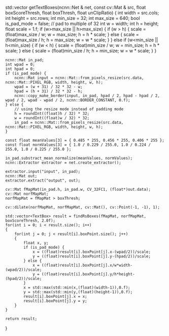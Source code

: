 std::vector<TextBox> getTextBoxes(ncnn::Net & net, const cv::Mat & src, float boxScoreThresh, float boxThresh, float unClipRatio)
{
    int width = src.cols;
    int height = src.rows;
    int min_size = 32;
    int max_size = 640;
    bool is_pad_mode = false;
    // pad to multiple of 32
    int w = width;
    int h = height;
    float scale = 1.f;
    if (w>max_size || h>max_size) {
        if (w > h)
        {
            scale = (float)max_size / w;
            w = max_size;
            h = h * scale;
        }
        else
        {
            scale = (float)max_size / h;
            h = max_size;
            w = w * scale;
        }
    } else if (w<min_size || h<min_size) {
        if (w < h)
        {
            scale = (float)min_size / w;
            w = min_size;
            h = h * scale;
        }
        else
        {
            scale = (float)min_size / h;
            h = min_size;
            w = w * scale;
        }
    }
    
    ncnn::Mat in_pad;
    int wpad = 0;
    int hpad = 0;
    if (is_pad_mode) {
        ncnn::Mat input = ncnn::Mat::from_pixels_resize(src.data, ncnn::Mat::PIXEL_RGB, width, height, w, h);
        wpad = (w + 31) / 32 * 32 - w;
        hpad = (h + 31) / 32 * 32 - h;
        ncnn::copy_make_border(input, in_pad, hpad / 2, hpad - hpad / 2, wpad / 2, wpad - wpad / 2, ncnn::BORDER_CONSTANT, 0.f);
    } else {
        // using the resize mode instead of padding mode
        h = roundInt((float)h / 32) * 32;
        w = roundInt((float)w / 32) * 32;
        in_pad = ncnn::Mat::from_pixels_resize(src.data, ncnn::Mat::PIXEL_RGB, width, height, w, h);
    }
    
    const float meanValues[3] = { 0.485 * 255, 0.456 * 255, 0.406 * 255 };
    const float normValues[3] = { 1.0 / 0.229 / 255.0, 1.0 / 0.224 / 255.0, 1.0 / 0.225 / 255.0 };

    in_pad.substract_mean_normalize(meanValues, normValues);
    ncnn::Extractor extractor = net.create_extractor();

    extractor.input("input", in_pad);
    ncnn::Mat out;
    extractor.extract("output", out);

    cv::Mat fMapMat(in_pad.h, in_pad.w, CV_32FC1, (float*)out.data);
    cv::Mat norfMapMat;
    norfMapMat = fMapMat > boxThresh;

    cv::dilate(norfMapMat, norfMapMat, cv::Mat(), cv::Point(-1, -1), 1);

    std::vector<TextBox> result = findRsBoxes(fMapMat, norfMapMat, boxScoreThresh, 2.0f);
    for(int i = 0; i < result.size(); i++)
    {
        for(int j = 0; j < result[i].boxPoint.size(); j++)
        {
            float x, y;
            if (is_pad_mode) {
                x = ((float)result[i].boxPoint[j].x-(wpad/2))/scale;
                y = ((float)result[i].boxPoint[j].y-(hpad/2))/scale;
            } else {
                x = ((float)result[i].boxPoint[j].x/w*width-(wpad/2))/scale;
                y = ((float)result[i].boxPoint[j].y/h*height-(hpad/2))/scale;
            }
            x = std::max(std::min(x,(float)(width-1)),0.f);
            y = std::max(std::min(y,(float)(height-1)),0.f);
            result[i].boxPoint[j].x = x;
            result[i].boxPoint[j].y = y;
        }
    }

    return result;
}
